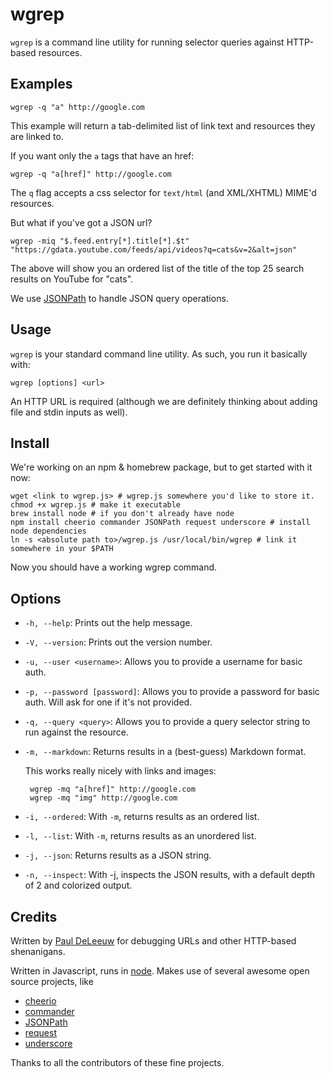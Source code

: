 # wgrep

`wgrep` is a command line utility for running selector queries against HTTP-based 
resources.

## Examples

    wgrep -q "a" http://google.com

This example will return a tab-delimited list of link text and resources they
are linked to.

If you want only the `a` tags that have an href:

    wgrep -q "a[href]" http://google.com

The `q` flag accepts a css selector for `text/html` (and XML/XHTML) MIME'd
resources.

But what if you've got a JSON url?

    wgrep -miq "$.feed.entry[*].title[*].$t" "https://gdata.youtube.com/feeds/api/videos?q=cats&v=2&alt=json"

The above will show you an ordered list of the title of the top 25 search
results on YouTube for "cats".

We use [JSONPath](http://goessner.net/articles/JsonPath/) to handle JSON query
operations.

## Usage

`wgrep` is your standard command line utility. As such, you run it basically
with:

    wgrep [options] <url>

An HTTP URL is required (although we are definitely thinking about adding file and 
stdin inputs as well).

## Install

We're working on an npm & homebrew package, but to get started with it now:

	wget <link to wgrep.js> # wgrep.js somewhere you'd like to store it.
	chmod +x wgrep.js # make it executable
    brew install node # if you don't already have node
    npm install cheerio commander JSONPath request underscore # install node dependencies
    ln -s <absolute path to>/wgrep.js /usr/local/bin/wgrep # link it somewhere in your $PATH

Now you should have a working wgrep command.

## Options

 - `-h, --help`: Prints out the help message.
 - `-V, --version`: Prints out the version number.
 - `-u, --user <username>`: Allows you to provide a username for basic auth.
 - `-p, --password [password]`: Allows you to provide a password for basic auth. Will ask for one if it's not provided.
 - `-q, --query <query>`: Allows you to provide a query selector string to run against the resource.
 - `-m, --markdown`: Returns results in a (best-guess) Markdown format.

    This works really nicely with links and images:

        wgrep -mq "a[href]" http://google.com
        wgrep -mq "img" http://google.com

 - `-i, --ordered`: With `-m`, returns results as an ordered list.
 - `-l, --list`: With `-m`, returns results as an unordered list.
 - `-j, --json`: Returns results as a JSON string.
 - `-n, --inspect`: With -j, inspects the JSON results, with a default depth of 2 and colorized output.

## Credits

Written by [Paul DeLeeuw](http://twitter.com/pauld) for debugging URLs and
other HTTP-based shenanigans.

Written in Javascript, runs in [node](http://nodejs.org).
Makes use of several awesome open source projects, like
 - [cheerio](https://github.com/MatthewMueller/cheerio)
 - [commander](https://github.com/visionmedia/commander.js/)
 - [JSONPath](http://goessner.net/articles/JsonPath/)
 - [request](https://github.com/mikeal/request)
 - [underscore](http://underscorejs.org)

Thanks to all the contributors of these fine projects.